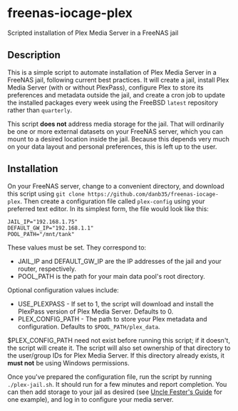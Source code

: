 # freenas-iocage-plex
Scripted installation of Plex Media Server in a FreeNAS jail

## Description
This is a simple script to automate installation of Plex Media Server in a FreeNAS jail, following current best practices.  It will create a jail, install Plex Media Server (with or without PlexPass), configure Plex to store its preferences and metadata outside the jail, and create a cron job to update the installed packages every week using the FreeBSD `latest` repository rather than `quarterly`.

This script **does not** address media storage for the jail.  That will ordinarily be one or more external datasets on your FreeNAS server, which you can mount to a desired location inside the jail.  Because this depends very much on your data layout and personal preferences, this is left up to the user.

## Installation
On your FreeNAS server, change to a convenient directory, and download this script using `git clone https://github.com/danb35/freenas-iocage-plex`.  Then create a configuration file called `plex-config` using your preferred text editor.  In its simplest form, the file would look like this:
```
JAIL_IP="192.168.1.75"
DEFAULT_GW_IP="192.168.1.1"
POOL_PATH="/mnt/tank"
```
These values must be set.  They correspond to:

* JAIL_IP and DEFAULT_GW_IP are the IP addresses of the jail and your router, respectively.
* POOL_PATH is the path for your main data pool's root directory.

Optional configuration values include:

* USE_PLEXPASS - If set to 1, the script will download and install the PlexPass version of Plex Media Server.  Defaults to 0.
* PLEX_CONFIG_PATH - The path to store your Plex metadata and configuration.  Defaults to `$POOL_PATH/plex_data`.

$PLEX_CONFIG_PATH need not exist before running this script; if it doesn't, the script will create it.  The script will also set ownership of that directory to the user/group IDs for Plex Media Server.  If this directory already exists, it **must not** be using Windows permissions.

Once you've prepared the configuration file, run the script by running `./plex-jail.sh`.  It should run for a few minutes and report completion.  You can then add storage to your jail as desired (see [Uncle Fester's Guide](https://www.familybrown.org/dokuwiki/doku.php?id=fester112:jails_plex#configure_a_mount_point) for one example), and log in to configure your media server.
